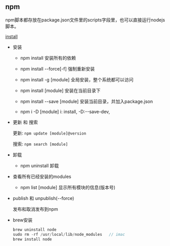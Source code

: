 ## npm

npm脚本都存放在package.json文件里的scripts字段里，也可以直接运行nodejs脚本。

[install](images/install.png)

- 安装  

  * npm install  安装所有的依赖

  * npm install --force[-f]  强制重新安装

  * npm install -g [module]  全局安装，整个系统都可以访问

  * npm install [module]  安装在当前目录下

  * npm install --save [module]   安装当前目录，并加入package.json

  * npm i -D [module] i: install, -D:--save-dev,

- 更新 和 搜索

  更新: `npm update [module]@version`   

  搜索: `npm search [module]`  

- 卸载  

  * npm uninstall 卸载

- 查看所有已经安装的modules

  * npm list [module] 显示所有模块的信息(版本号)

- publish 和 unpublish(--force)

  发布和取消发布到npm

- brew安装

  ```js
  brew uninstall node
  sudo rm -rf /usr/local/lib/node_modules   // imac
  brew install node
  ```